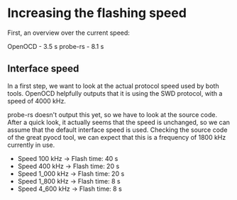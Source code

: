 # Increasing the flashing speed

First, an overview over the current speed:

OpenOCD  - 3.5 s
probe-rs - 8.1 s


## Interface speed

In a first step, we want to look at the actual protocol speed used by both tools.
OpenOCD helpfully outputs that it is using the SWD protocol, with a speed of 4000 kHz.

probe-rs doesn't output this yet, so we have to look at the source code. After a quick look,
it actually seems that the speed is unchanged, so we can assume that the default interface speed is used.
Checking the source code of the great pyocd tool, we can expect that this is a frequency of 1800 kHz currently in use.


- Speed   100 kHz -> Flash time: 40 s
- Speed   400 kHz -> Flash time: 20 s
- Speed 1_000 kHz -> Flash time: 20 s
- Speed 1_800 kHz -> Flash time:  8 s
- Speed 4_600 kHz -> Flash time:  8 s





